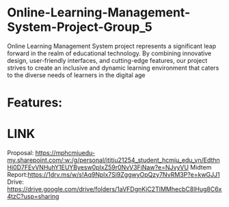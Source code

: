 # Online-Learning-Management-System-Project-Group_5
Online Learning Management System project represents a significant leap forward in the realm of educational technology. By combining innovative design, user-friendly interfaces, and cutting-edge features, our project strives to create an inclusive and dynamic learning environment that caters to the diverse needs of learners in the digital age
 # Features:
 # LINK
Proposal: https://mphcmiuedu-my.sharepoint.com/:w:/g/personal/ititiu21254_student_hcmiu_edu_vn/EdthnHi0D7FEvVNHuhY1EUYByesw0pIxZ59r0NvV3FiNaw?e=NJvyVU
Midtem Report:https://1drv.ms/w/s!Aq9Nplx7Si9ZggwyOpQzy7NvRM3P?e=kwGJJ1 
Drive: https://drive.google.com/drive/folders/1aVFDgnKjC2TIMMhecbC8lHug8C6x4tzC?usp=sharing
